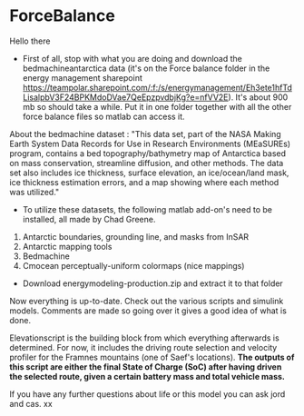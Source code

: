 # ForceBalance

Hello there

- First of all, stop with what you are doing and download the bedmachineantarctica data (it's on the Force balance folder in the energy management sharepoint https://teampolar.sharepoint.com/:f:/s/energymanagement/Eh3ete1hfTdLisalpbV3F24BPKMdoDVae7QeEpzpvdbjKg?e=nfVV2E). It's about 900 mb so should take a while. Put it in one folder together with all the other force balance files so matlab can access it.  

About the bedmachine dataset : "This data set, part of the NASA Making Earth System Data Records for Use in Research Environments (MEaSUREs) program, contains a bed topography/bathymetry map of Antarctica based on mass conservation, streamline diffusion, and other methods. The data set also includes ice thickness, surface elevation, an ice/ocean/land mask, ice thickness estimation errors, and a map showing where each method was utilized."

- To utilize these datasets, the following matlab add-on's need to be installed, all made by Chad Greene.
1. Antarctic boundaries, grounding line, and masks from InSAR
2. Antarctic mapping tools
3. Bedmachine
4. Cmocean perceptually-uniform colormaps (nice mappings)
        
- Download energymodeling-production.zip and extract it to that folder

Now everything is up-to-date. Check out the various scripts and simulink models. Comments are made so going over it gives a good idea of what is done.

Elevationscript is the building block from which everything afterwards is determined. For now, it includes the driving route selection and velocity profiler for the Framnes mountains (one of Saef's locations). **The outputs of this script are either the final State of Charge (SoC) after having driven the selected route, given a certain battery mass and total vehicle mass.**

If you have any further questions about life or this model you can ask jord and cas. xx
